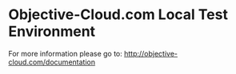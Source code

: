 # Objective-Cloud.com Local Test Environment

For more information please go to: http://objective-cloud.com/documentation
